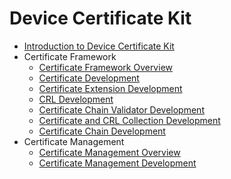 # Device Certificate Kit

- [Introduction to Device Certificate Kit](../security/DeviceCertificateKit/device-certificate-kit-intro.md)
- Certificate Framework
  - [Certificate Framework Overview](../security/DeviceCertificateKit/certificate-framework-overview.md)
  - [Certificate Development](../security/DeviceCertificateKit/create-parse-verify-cert-object.md)
  - [Certificate Extension Development](../security/DeviceCertificateKit/create-parse-verify-certextension-object.md)
  - [CRL Development](../security/DeviceCertificateKit/create-parse-verify-crl-object.md)
  - [Certificate Chain Validator Development](../security/DeviceCertificateKit/create-verify-cerchainvalidator-object.md)
  - [Certificate and CRL Collection Development](../security/DeviceCertificateKit/create-get-cert-crl-object.md)
  - [Certificate Chain Development](../security/DeviceCertificateKit/create-verify-certchain-object.md)
- Certificate Management
  - [Certificate Management Overview](../security/DeviceCertificateKit/certManager-overview.md)
  - [Certificate Management Development](../security/DeviceCertificateKit/certManager-guidelines.md)
